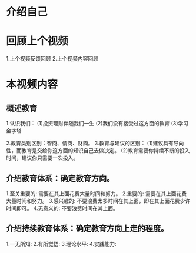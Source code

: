 # 介绍自己
# 回顾上个视频
1.上个视频反馈回顾
2.上个视频内容回顾

# 本视频内容
## 概述教育
1.认识我们：
  (1)投资理财伴随我们一生
  (2)我们没有接受过这方面的教育
  (3)学习金字塔

2.教育类别区别：智商、情商、财商。
3.教育与建议的区别：
  (1)建议具有导向性，而教育是交给你这方面的知识自己去做决定。
  (2)教育需要你持续不断的投入时间，建议你只需要一次投入。

## 介绍教育体系：确定教育方向。
1.至关重要的: 需要在其上面花费大量时间和努力。
2.重要的: 需要在其上面花费大量时间和努力。
3.感兴趣的: 不要浪费太多时间在其上面，即在其上面花费少许时间即可。 
4.无意义的: 不要浪费时间在其上面。

## 介绍持续教育体系：确定教育方向上走的程度。
1.一无所知:
2.有所觉悟:
3.理论水平:
4.实践能力: